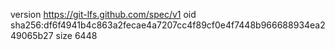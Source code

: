 version https://git-lfs.github.com/spec/v1
oid sha256:df6f4941b4c863a2fecae4a7207cc4f89cf0e4f7448b966688934ea249065b27
size 6448
